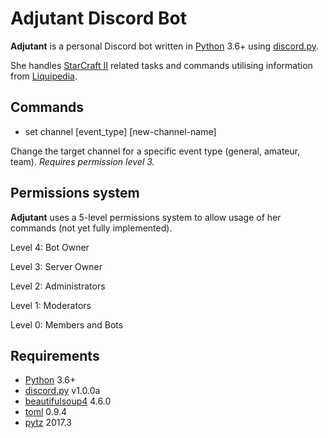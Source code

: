 # Adjutant Discord Bot

**Adjutant** is a personal Discord bot written in [Python](https://www.python.org "Python homepage") 3.6+ using [discord.py](https://github.com/Rapptz/discord.py).

She handles [StarCraft II](https://starcraft2.com/) related tasks and commands utilising information from [Liquipedia](http://liquipedia.net/).

## Commands

- set channel [event_type] [new-channel-name]

Change the target channel for a specific event type (general, amateur, team).
*Requires permission level 3.*

## Permissions system

**Adjutant** uses a 5-level permissions system to allow usage of her commands (not yet fully implemented).

Level 4: Bot Owner

Level 3: Server Owner

Level 2: Administrators

Level 1: Moderators

Level 0: Members and Bots

## Requirements

- [Python](https://www.python.org "Python homepage") 3.6+
- [discord.py](https://github.com/Rapptz/discord.py) v1.0.0a
- [beautifulsoup4](https://pypi.python.org/pypi/beautifulsoup4) 4.6.0
- [toml](https://pypi.python.org/pypi/toml) 0.9.4
- [pytz](https://pypi.python.org/pypi/pytz/2017.3) 2017.3
